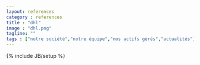 ```yaml
---
layout: references
category : references
title : "dhl"
image : "dhl.png"
tagline: ""
tags : ["notre société","notre équipe","nos actifs gérés","actualités"]
---
```

{% include JB/setup %}
